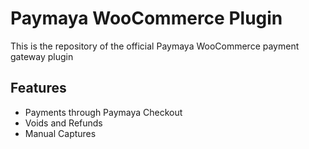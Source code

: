# Paymaya WooCommerce Plugin

This is the repository of the official Paymaya WooCommerce payment gateway plugin

## Features
* Payments through Paymaya Checkout
* Voids and Refunds
* Manual Captures